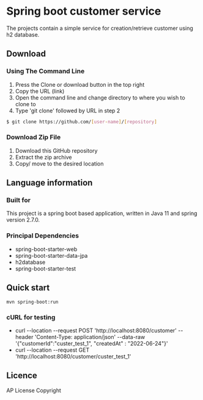 # Spring boot customer service

The projects contain a simple service for creation/retrieve customer using h2 database.

## Download
### Using The Command Line
1. Press the Clone or download button in the top right
2. Copy the URL (link)
3. Open the command line and change directory to where you wish to clone to
4. Type 'git clone' followed by URL in step 2
```bash
$ git clone https://github.com/[user-name]/[repository]
```

### Download Zip File

1. Download this GitHub repository
2. Extract the zip archive
3. Copy/ move to the desired location


## Language information
### Built for
This project is a spring boot based application, written in Java 11 and spring version 2.7.0.

### Principal Dependencies
- spring-boot-starter-web 
- spring-boot-starter-data-jpa
- h2database
- spring-boot-starter-test

Quick start
-----------
`mvn spring-boot:run`

### cURL for testing
- curl --location --request POST 'http://localhost:8080/customer' --header 'Content-Type: application/json' --data-raw '{"customerId":"custer_test_1", "createdAt" : "2022-06-24"}'
- curl --location --request GET 'http://localhost:8080/customer/custer_test_1'



## Licence
AP License
Copyright
